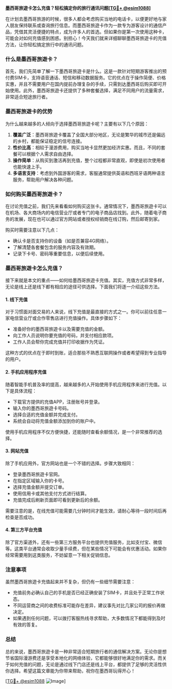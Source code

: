 **墨西哥旅遊卡怎么充值？轻松搞定你的旅行通讯问题[[TG💪+ @esim1088](https://t.me/s/esim1088)]**

在计划去墨西哥旅游的时候，很多人都会考虑购买当地的电话卡，以便更好地与家人朋友保持联系或查询旅行信息。而墨西哥旅遊卡作为一款专为游客设计的通信产品，凭借其灵活便捷的特点，成为许多人的首选。但如果你是第一次使用这种卡，可能会对如何充值感到困惑。别担心！今天我们就来详细聊聊墨西哥旅遊卡的充值方法，让你轻松搞定旅行中的通讯问题。

### 什么是墨西哥旅遊卡？

首先，我们先简单了解一下墨西哥旅遊卡是什么。这是一款针对短期游客推出的预付费SIM卡，支持语音通话、短信和移动数据服务。它的优点在于操作简便、价格实惠，并且不需要用户在国内提前办理复杂的手续，只需到达墨西哥后购买即可开始使用。此外，墨西哥旅遊卡还提供了多种套餐选择，满足不同用户的流量需求，非常适合短途旅行者。

### 墨西哥旅遊卡的优势

为什么越来越多的人倾向于选择墨西哥旅遊卡呢？主要有以下几个原因：

1. **覆盖广泛**：墨西哥旅遊卡覆盖了全国大部分地区，无论是繁华的城市还是偏远的乡村，都能保证稳定的信号连接。
2. **性价比高**：相较于漫游费用，购买当地卡显然更加经济实惠。而且，不同的套餐可以根据个人需求自由选择。
3. **操作简单**：从购买到激活再到充值，整个过程都非常直观，即使是初次使用者也能快速上手。
4. **多语言支持**：考虑到外国游客的需求，客服通常提供英语和西班牙语两种语言服务，帮助用户解决各种问题。

### 如何购买墨西哥旅遊卡？

在讨论充值之前，我们先来看看如何购买这张卡。通常情况下，墨西哥旅遊卡可以在机场、各大商场内的电信营业厅或者专门的电子商品店找到。此外，随着电子商务的发展，现在也可以通过官方网站或者授权经销商在线订购，然后邮寄到家。

购买时需要注意以下几点：
- 确认卡是否支持你的设备（如是否兼容4G网络）。
- 了解清楚各套餐包含的服务内容及有效期。
- 记录下卡号、密码等重要信息，以便后续使用。

### 墨西哥旅遊卡怎么充值？

接下来就是本文的重点——如何给墨西哥旅遊卡充值。其实，充值方式非常多样，无论是线上还是线下都有相应的途径可供选择。下面我们将逐一介绍这些方法。

#### 1. 线下充值

对于习惯面对面交易的人来说，线下充值是最直接的方式之一。你可以前往任意一家电信营业厅或合作零售店进行充值操作。具体步骤如下：

- 准备好你的墨西哥旅遊卡以及需要充值的金额。
- 向工作人员说明你要充值的号码，并支付相应款项。
- 工作人员会帮你完成充值并打印收据作为凭证。

这种方式的优点在于即时到账，适合那些不熟悉互联网操作或者希望得到专业指导的用户。

#### 2. 手机应用程序充值

随着智能手机普及率的提高，越来越多的人开始使用手机应用程序来进行充值。以下是具体流程：

- 下载官方提供的充值APP，注册账号并登录。
- 输入你的墨西哥旅遊卡号码。
- 选择合适的充值金额并完成支付。
- 系统会自动将充值金额添加到你的账户中。

使用手机应用程序不仅方便快捷，还能随时查看余额情况，是一个非常推荐的选择。

#### 3. 网站充值

除了手机应用外，官方网站也是一个不错的选择。步骤大致相同：

- 登录墨西哥旅遊卡官网。
- 在指定区域输入你的卡号。
- 选择充值金额并提交订单。
- 使用信用卡或其他支付方式进行结算。
- 充值完成后刷新页面即可看到更新后的余额。

需要注意的是，在线充值可能需要几分钟时间才能生效，请耐心等待一段时间后再检查是否成功。

#### 4. 第三方平台充值

除了官方渠道外，还有一些第三方服务平台也提供充值服务，比如支付宝、微信等。这类平台通常会收取少量手续费，但在某些情况下可能会有优惠活动。如果你经常需要用到这类服务，不妨留意一下相关促销信息。

### 注意事项

虽然墨西哥旅遊卡充值起来并不复杂，但仍有一些细节需要注意：

- 充值前务必确认自己的手机是否已经正确安装了SIM卡，并且处于正常工作状态。
- 不同运营商之间的收费标准可能存在差异，建议事先对比几家公司的报价再做决定。
- 如果遇到任何问题，可以拨打客服热线寻求帮助，大多数情况下都能得到及时有效的答复。

### 总结

总的来说，墨西哥旅遊卡是一种非常适合短期旅行者的通信解决方案。无论你是想节省国际漫游费还是享受本地化的网络体验，它都能够很好地满足你的需求。而关于如何充值的问题，无论是通过线下门店还是线上平台，都提供了足够的灵活性供你选择。希望这篇文章能为你带来帮助，祝你在墨西哥玩得开心！

[[TG💪+ @esim1088](https://t.me/s/esim1088) ![Image](https://i.postimg.cc/4NQfJmqS/Snipaste-2025-05-13-00-14-12.png)]